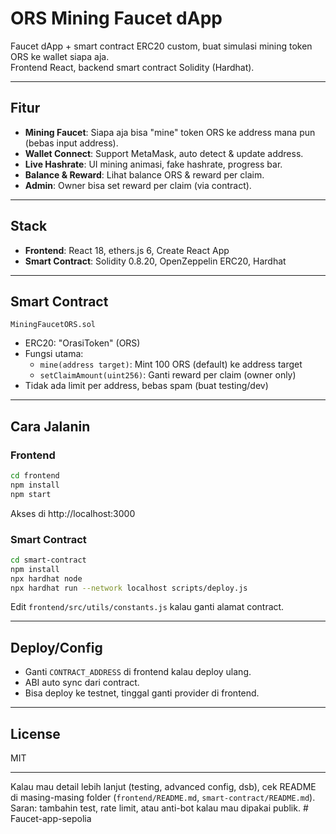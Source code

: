# ORS Mining Faucet dApp

Faucet dApp + smart contract ERC20 custom, buat simulasi mining token ORS ke wallet siapa aja.  
Frontend React, backend smart contract Solidity (Hardhat).

---

## Fitur

- **Mining Faucet**: Siapa aja bisa "mine" token ORS ke address mana pun (bebas input address).
- **Wallet Connect**: Support MetaMask, auto detect & update address.
- **Live Hashrate**: UI mining animasi, fake hashrate, progress bar.
- **Balance & Reward**: Lihat balance ORS & reward per claim.
- **Admin**: Owner bisa set reward per claim (via contract).

---

## Stack

- **Frontend**: React 18, ethers.js 6, Create React App
- **Smart Contract**: Solidity 0.8.20, OpenZeppelin ERC20, Hardhat

---

## Smart Contract

`MiningFaucetORS.sol`  
- ERC20: "OrasiToken" (ORS)
- Fungsi utama:
  - `mine(address target)`: Mint 100 ORS (default) ke address target
  - `setClaimAmount(uint256)`: Ganti reward per claim (owner only)
- Tidak ada limit per address, bebas spam (buat testing/dev)

---

## Cara Jalanin

### Frontend

```bash
cd frontend
npm install
npm start
```
Akses di http://localhost:3000

### Smart Contract

```bash
cd smart-contract
npm install
npx hardhat node
npx hardhat run --network localhost scripts/deploy.js
```
Edit `frontend/src/utils/constants.js` kalau ganti alamat contract.

---

## Deploy/Config

- Ganti `CONTRACT_ADDRESS` di frontend kalau deploy ulang.
- ABI auto sync dari contract.
- Bisa deploy ke testnet, tinggal ganti provider di frontend.

---

## License

MIT

---

Kalau mau detail lebih lanjut (testing, advanced config, dsb), cek README di masing-masing folder (`frontend/README.md`, `smart-contract/README.md`).  
Saran: tambahin test, rate limit, atau anti-bot kalau mau dipakai publik. #   F a u c e t - a p p - s e p o l i a  
 